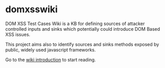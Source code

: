 # domxsswiki

DOM XSS Test Cases Wiki is a KB for defining sources of attacker controlled inputs and sinks which potentially could introduce DOM Based XSS issues.

This project aims also to identify sources and sinks methods exposed by public, widely used javascript frameworks.

Go to the <a href="https://github.com/wisec/domxsswiki/wiki/">wiki introduction</a> to start reading.

